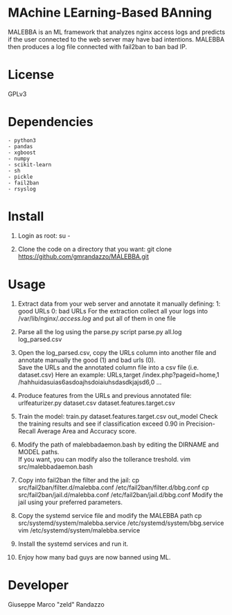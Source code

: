 # MAchine LEarning-Based BAnning 

MALEBBA is an ML framework that analyzes nginx access logs
and predicts if the user connected to the web server may have bad intentions.
MALEBBA then produces a log file connected with fail2ban to ban bad IP.

License
=======
GPLv3

Dependencies
============

    - python3
    - pandas
    - xgboost
    - numpy
    - scikit-learn
    - sh
    - pickle
    - fail2ban
    - rsyslog

Install
=======

1) Login as root: su -

2) Clone the code on a directory that you want: git clone https://github.com/gmrandazzo/MALEBBA.git

Usage
=====

1) Extract data from your web server and annotate it manually defining:
   1: good URLs
   0: bad URLs
   For the extraction collect all your logs into /var/lib/nginx/*.access.log* and put all of them in one file

2) Parse all the log using the parse.py script
   parse.py all.log log_parsed.csv

3) Open the log_parsed.csv, copy the URLs column into another file and annotate manually the good (1)  and bad urls (0).   
   Save the URLs and the annotated column file into a csv file (i.e. dataset.csv)
   Here an example:
   URLs,target
   /index.php?pageid=home,1
   /hahhuidasuias6asdoajhsdoiaiuhsdasdkjajsd6,0
   ...

4) Produce features from the URLs and previous annotated file: urlfeaturizer.py dataset.csv dataset.features.target.csv
  

5) Train the model: train.py dataset.features.target.csv out_model
   Check the training results and see if classification exceed 0.90 in Precision-Recall Average Area and Accuracy score.

6) Modify the path of malebbadaemon.bash by editing the DIRNAME and MODEL paths.   
   If you want, you can modify also the tollerance treshold.
   vim src/malebbadaemon.bash

7) Copy into fail2ban the filter and the jail:
   cp src/fail2ban/filter.d/malebba.conf /etc/fail2ban/filter.d/bbg.conf
   cp src/fail2ban/jail.d/malebba.conf /etc/fail2ban/jail.d/bbg.conf
   Modify the jail using your preferred parameters.
  
8) Copy the systemd service file and modify the MALEBBA path
   cp src/systemd/system/malebba.service /etc/systemd/system/bbg.service
   vim /etc/systemd/system/malebba.service

9) Install the systemd services and run it.

10) Enjoy how many bad guys are now banned using ML.


Developer
=========
Giuseppe Marco "zeld" Randazzo <gmrandazzo AT gmail DOT com>


